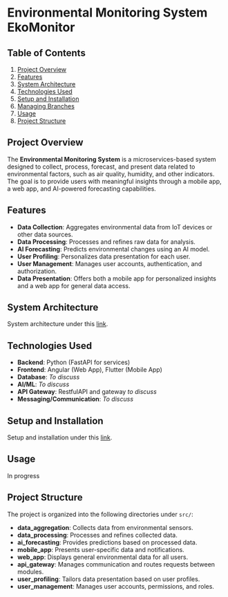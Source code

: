# Environmental Monitoring System EkoMonitor

## Table of Contents
1. [Project Overview](#project-overview)
2. [Features](#features)
3. [System Architecture](docs/system_architecture.md)
4. [Technologies Used](#technologies-used)
5. [Setup and Installation](#setup-and-installation)
6. [Managing Branches](docs/managing_branches.md)
7. [Usage](#usage)
8. [Project Structure](#project-structure)

## Project Overview
The **Environmental Monitoring System** is a microservices-based system designed to collect, process, forecast, and present data related to environmental factors, such as air quality, humidity, and other indicators. The goal is to provide users with meaningful insights through a mobile app, a web app, and AI-powered forecasting capabilities.

## Features
- **Data Collection**: Aggregates environmental data from IoT devices or other data sources.
- **Data Processing**: Processes and refines raw data for analysis.
- **AI Forecasting**: Predicts environmental changes using an AI model.
- **User Profiling**: Personalizes data presentation for each user.
- **User Management**: Manages user accounts, authentication, and authorization.
- **Data Presentation**: Offers both a mobile app for personalized insights and a web app for general data access.

## System Architecture
System architecture under this [link](docs/system_architecture.md).

## Technologies Used
- **Backend**: Python (FastAPI for services)
- **Frontend**: Angular (Web App), Flutter (Mobile App)
- **Database**: *To discuss*
- **AI/ML**: *To discuss*
- **API Gateway**: RestfulAPI and gateway *to discuss*
- **Messaging/Communication**: *To discuss*

## Setup and Installation
Setup and installation under this [link](docs/setup_and_instalation.md).

## Usage
In progress

## Project Structure
The project is organized into the following directories under `src/`:

- **data_aggregation**: Collects data from environmental sensors.
- **data_processing**: Processes and refines collected data.
- **ai_forecasting**: Provides predictions based on processed data.
- **mobile_app**: Presents user-specific data and notifications.
- **web_app**: Displays general environmental data for all users.
- **api_gateway**: Manages communication and routes requests between modules.
- **user_profiling**: Tailors data presentation based on user profiles.
- **user_management**: Manages user accounts, permissions, and roles.
